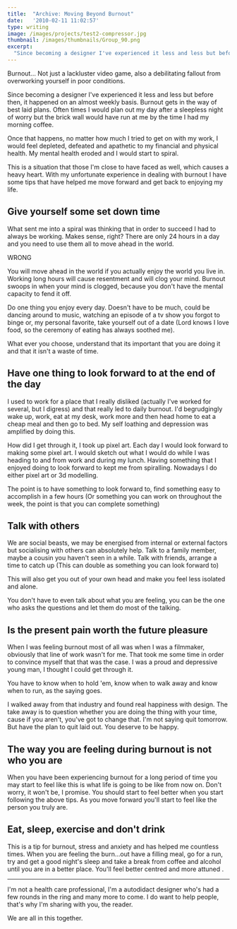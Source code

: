 ```yaml
---
title:  "Archive: Moving Beyond Burnout"
date:   '2010-02-11 11:02:57'
type: writing
image: /images/projects/test2-compressor.jpg
thumbnail: /images/thumbnails/Group_90.png
excerpt:
  "Since becoming a designer I've experienced it less and less but before then, it happened on an almost weekly basis. Burnout gets in the way of best laid plans. Often times I would plan out my day after a sleepless night of worry but the brick wall would have run at me by the time I had my morning coffee."
---
```


Burnout... Not just a lackluster video game, also a debilitating fallout from overworking yourself in poor conditions. 

Since becoming a designer I've experienced it less and less but before then, it happened on an almost weekly basis. Burnout gets in the way of best laid plans. Often times I would plan out my day after a sleepless night of worry but the brick wall would have run at me by the time I had my morning coffee.

Once that happens, no matter how much I tried to get on with my work, I would feel depleted, defeated and apathetic to my financial and physical health. My mental health eroded and I would start to spiral. 

This is a situation that those I'm close to have faced as well, which causes a heavy heart. With my unfortunate experience in dealing with burnout I have some tips that have helped me move forward and get back to enjoying my life.

## Give yourself some set down time

What sent me into a spiral was thinking that in order to succeed I had to always be working. Makes sense, right? There are only 24 hours in a day and you need to use them all to move ahead in the world.

WRONG

You will move ahead in the world if you actually enjoy the world you live in. Working long hours will cause resentment and will clog your mind. Burnout swoops in when your mind is clogged, because you don't have the mental capacity to fend it off.

Do one thing you enjoy every day. Doesn't have to be much, could be dancing around to music, watching an episode of a tv show you forgot to binge or, my personal favorite, take yourself out of a date (Lord knows I love food, so the ceremony of eating has always soothed me).

What ever you choose, understand that its important that you are doing it and that it isn't a waste of time.

## Have one thing to look forward to at the end of the day

I used to work for a place that I really disliked (actually I've worked for several, but I digress) and that really led to daily burnout. I'd begrudgingly wake up, work, eat at my desk, work more and then head home to eat a cheap meal and then go to bed. My self loathing and depression was amplified by doing this.

How did I get through it, I took up pixel art. Each day I would look forward to making some pixel art. I would sketch out what I would do while I was heading to and from work and during my lunch. Having something that I enjoyed doing to look forward to kept me from spiralling. Nowadays I do either pixel art or 3d modelling. 

The point is to have something to look forward to, find something easy to accomplish in a few hours (Or something you can work on throughout the week, the point is that you can complete something)

## Talk with others

We are social beasts, we may be energised from internal or external factors but socialising with others can absolutely help. Talk to a family member, maybe a cousin you haven't seen in a while. Talk with friends, arrange a time to catch up (This can double as something you can look forward to)

This will also get you out of your own head and make you feel less isolated and alone. 

You don't have to even talk about what you are feeling, you can be the one who asks the questions and let them do most of the talking. 

## Is the present pain worth the future pleasure

When I was feeling burnout most of all was when I was a filmmaker, obviously that line of work wasn't for me. That took me some time in order to convince myself that that was the case. I was a proud and depressive young man, I thought I could get through it. 

You have to know when to hold 'em, know when to walk away and know when to run, as the saying goes. 

I walked away from that industry and found real happiness with design. The take away is to question whether you are doing the thing with your time, cause if you aren't, you've got to change that. I'm not saying quit tomorrow. But have the plan to quit laid out. You deserve to be happy.

## The way you are feeling during burnout is not who you are

When you have been experiencing burnout for a long period of time you may start to feel like this is what life is going to be like from now on. Don't worry, it won't be, I promise. You should start to feel better when you start following the above tips. As you move forward you'll start to feel like the person you truly are.

## Eat, sleep, exercise and don't drink

This is a tip for burnout, stress and anxiety and has helped me countless times. When you are feeling the burn...out have a filling meal, go for a run, try and get a good night's sleep and take a break from coffee and alcohol until you are in a better place. You'll feel better centred and more attuned .

---

I'm not a health care professional, I'm a autodidact designer who's had a few rounds in the ring and many more to come. I do want to help people, that's why I'm sharing with you, the reader. 

We are all in this together.
